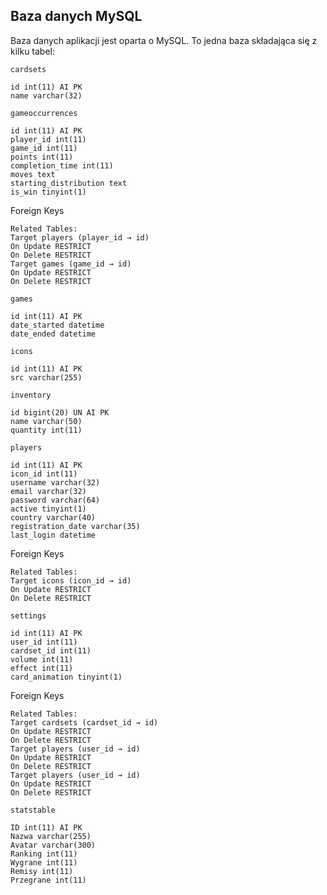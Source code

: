 ## Baza danych MySQL

Baza danych aplikacji jest oparta o MySQL. To jedna baza składająca się z kilku tabel:

`cardsets`

```
id int(11) AI PK
name varchar(32)
```

`gameoccurrences`

```
id int(11) AI PK
player_id int(11)
game_id int(11)
points int(11)
completion_time int(11)
moves text
starting_distribution text
is_win tinyint(1)
```

Foreign Keys

```
Related Tables:
Target players (player_id → id)
On Update RESTRICT
On Delete RESTRICT
Target games (game_id → id)
On Update RESTRICT
On Delete RESTRICT
```

`games`

```
id int(11) AI PK
date_started datetime
date_ended datetime
```

`icons`

```
id int(11) AI PK
src varchar(255)
```

`inventory`

```
id bigint(20) UN AI PK
name varchar(50)
quantity int(11)
```

`players`

```
id int(11) AI PK
icon_id int(11)
username varchar(32)
email varchar(32)
password varchar(64)
active tinyint(1)
country varchar(40)
registration_date varchar(35)
last_login datetime
```

Foreign Keys

```
Related Tables:
Target icons (icon_id → id)
On Update RESTRICT
On Delete RESTRICT
```

`settings`

```
id int(11) AI PK
user_id int(11)
cardset_id int(11)
volume int(11)
effect int(11)
card_animation tinyint(1)
```

Foreign Keys

```
Related Tables:
Target cardsets (cardset_id → id)
On Update RESTRICT
On Delete RESTRICT
Target players (user_id → id)
On Update RESTRICT
On Delete RESTRICT
Target players (user_id → id)
On Update RESTRICT
On Delete RESTRICT
```

`statstable`

```
ID int(11) AI PK
Nazwa varchar(255)
Avatar varchar(300)
Ranking int(11)
Wygrane int(11)
Remisy int(11)
Przegrane int(11)
```
